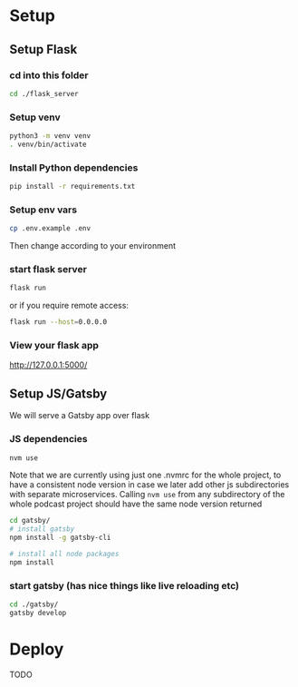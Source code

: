 # Setup
## Setup Flask
### cd into this folder

```sh
cd ./flask_server
```

### Setup venv
```sh
python3 -m venv venv
. venv/bin/activate
```

### Install Python dependencies
```sh
pip install -r requirements.txt
```

### Setup env vars
```sh
cp .env.example .env
```
Then change according to your environment

### start flask server
```sh
flask run
```

or if you require remote access:

```sh
flask run --host=0.0.0.0
```

### View your flask app
http://127.0.0.1:5000/

## Setup JS/Gatsby

We will serve a Gatsby app over flask

### JS dependencies

```sh
nvm use 
```

Note that we are currently using just one .nvmrc for the whole project, to have a consistent node version in case we later add other js subdirectories with separate microservices. Calling `nvm use` from any subdirectory of the whole podcast project should have the same node version returned

```sh
cd gatsby/
# install gatsby 
npm install -g gatsby-cli

# install all node packages
npm install
```

### start gatsby (has nice things like live reloading etc)

```sh
cd ./gatsby/
gatsby develop
```

# Deploy

TODO
